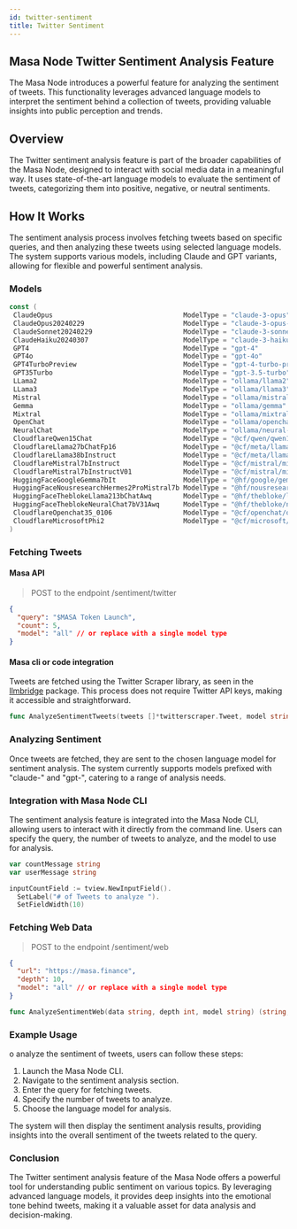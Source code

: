```yaml
---
id: twitter-sentiment
title: Twitter Sentiment
---
```


## Masa Node Twitter Sentiment Analysis Feature

The Masa Node introduces a powerful feature for analyzing the sentiment of tweets. This functionality leverages advanced language models to interpret the sentiment behind a collection of tweets, providing valuable insights into public perception and trends.

## Overview

The Twitter sentiment analysis feature is part of the broader capabilities of the Masa Node, designed to interact with social media data in a meaningful way. It uses state-of-the-art language models to evaluate the sentiment of tweets, categorizing them into positive, negative, or neutral sentiments.

## How It Works

The sentiment analysis process involves fetching tweets based on specific queries, and then analyzing these tweets using selected language models. The system supports various models, including Claude and GPT variants, allowing for flexible and powerful sentiment analysis.

### Models

```go
const (
 ClaudeOpus                                 ModelType = "claude-3-opus"
 ClaudeOpus20240229                         ModelType = "claude-3-opus-20240229"
 ClaudeSonnet20240229                       ModelType = "claude-3-sonnet-20240229"
 ClaudeHaiku20240307                        ModelType = "claude-3-haiku-20240307"
 GPT4                                       ModelType = "gpt-4"
 GPT4o                                      ModelType = "gpt-4o"
 GPT4TurboPreview                           ModelType = "gpt-4-turbo-preview"
 GPT35Turbo                                 ModelType = "gpt-3.5-turbo"
 LLama2                                     ModelType = "ollama/llama2"
 LLama3                                     ModelType = "ollama/llama3"
 Mistral                                    ModelType = "ollama/mistral"
 Gemma                                      ModelType = "ollama/gemma"
 Mixtral                                    ModelType = "ollama/mixtral"
 OpenChat                                   ModelType = "ollama/openchat"
 NeuralChat                                 ModelType = "ollama/neural-chat"
 CloudflareQwen15Chat                       ModelType = "@cf/qwen/qwen1.5-0.5b-chat"
 CloudflareLlama27bChatFp16                 ModelType = "@cf/meta/llama-2-7b-chat-fp16"
 CloudflareLlama38bInstruct                 ModelType = "@cf/meta/llama-3-8b-instruct"
 CloudflareMistral7bInstruct                ModelType = "@cf/mistral/mistral-7b-instruct"
 CloudflareMistral7bInstructV01             ModelType = "@cf/mistral/mistral-7b-instruct-v0.1"
 HuggingFaceGoogleGemma7bIt                 ModelType = "@hf/google/gemma-7b-it"
 HuggingFaceNousresearchHermes2ProMistral7b ModelType = "@hf/nousresearch/hermes-2-pro-mistral-7b"
 HuggingFaceTheblokeLlama213bChatAwq        ModelType = "@hf/thebloke/llama-2-13b-chat-awq"
 HuggingFaceTheblokeNeuralChat7bV31Awq      ModelType = "@hf/thebloke/neural-chat-7b-v3-1-awq"
 CloudflareOpenchat35_0106                  ModelType = "@cf/openchat/openchat-3.5-0106"
 CloudflareMicrosoftPhi2                    ModelType = "@cf/microsoft/phi-2"
)
```

### Fetching Tweets

#### Masa API

> POST to the endpoint /sentiment/twitter

```json
{
  "query": "$MASA Token Launch",
  "count": 5,
  "model": "all" // or replace with a single model type
}
```

#### Masa cli or code integration

Tweets are fetched using the Twitter Scraper library, as seen in the [llmbridge](file:///Users/john/Projects/masa/masa-protocol/pkg/llmbridge/sentiment_twitter.go#1%2C9-1%2C9) package. This process does not require Twitter API keys, making it accessible and straightforward.

```go
func AnalyzeSentimentTweets(tweets []*twitterscraper.Tweet, model string) (string, string, error) { ... }
```

### Analyzing Sentiment

Once tweets are fetched, they are sent to the chosen language model for sentiment analysis. The system currently supports models prefixed with "claude-" and "gpt-", catering to a range of analysis needs.

### Integration with Masa Node CLI

The sentiment analysis feature is integrated into the Masa Node CLI, allowing users to interact with it directly from the command line. Users can specify the query, the number of tweets to analyze, and the model to use for analysis.

```go
var countMessage string
var userMessage string

inputCountField := tview.NewInputField().
  SetLabel("# of Tweets to analyze ").
  SetFieldWidth(10)
```

### Fetching Web Data

> POST to the endpoint /sentiment/web

```json
{
  "url": "https://masa.finance",
  "depth": 10,
  "model": "all" // or replace with a single model type
}
```

```go
func AnalyzeSentimentWeb(data string, depth int, model string) (string, error) { ... }
```

### Example Usage

o analyze the sentiment of tweets, users can follow these steps:

1. Launch the Masa Node CLI.
2. Navigate to the sentiment analysis section.
3. Enter the query for fetching tweets.
4. Specify the number of tweets to analyze.
5. Choose the language model for analysis.

The system will then display the sentiment analysis results, providing insights into the overall sentiment of the tweets related to the query.

### Conclusion

The Twitter sentiment analysis feature of the Masa Node offers a powerful tool for understanding public sentiment on various topics. By leveraging advanced language models, it provides deep insights into the emotional tone behind tweets, making it a valuable asset for data analysis and decision-making.
